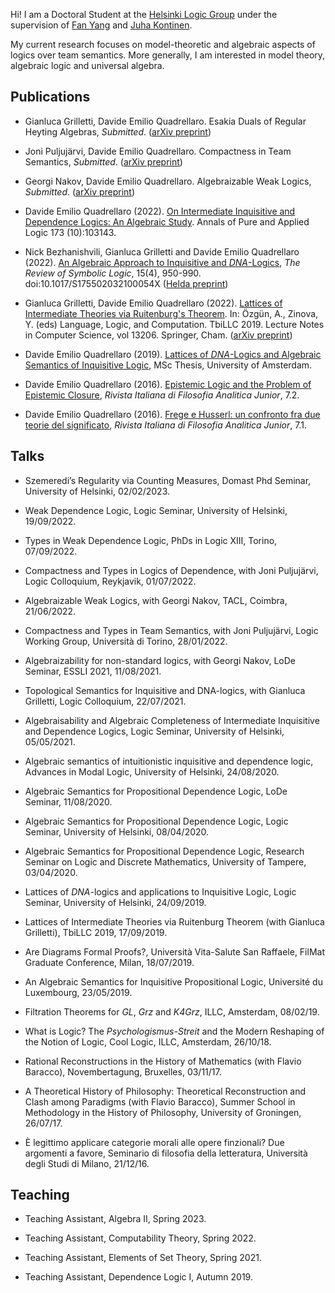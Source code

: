 Hi! I am a Doctoral Student at the [Helsinki Logic Group](https://wiki.helsinki.fi/display/Logic/Home) under the supervision of [Fan Yang](https://sites.google.com/site/fanyanghp/) and [Juha Kontinen](https://www.mv.helsinki.fi/home/jkontine/). 

My current research focuses on model-theoretic and algebraic aspects of logics over team semantics. More generally, I am interested in model theory, algebraic logic and universal algebra.

## Publications

- Gianluca Grilletti, Davide Emilio Quadrellaro. Esakia Duals of Regular Heyting Algebras, _Submitted_. ([arXiv preprint](https://arxiv.org/abs/2303.11246))

- Joni Puljujärvi, Davide Emilio Quadrellaro. Compactness in Team Semantics, _Submitted_. ([arXiv preprint](https://arxiv.org/abs/2212.03677))

- Georgi Nakov, Davide Emilio Quadrellaro. Algebraizable Weak Logics, _Submitted_. ([arXiv preprint](https://arxiv.org/abs/2210.06047))

- Davide Emilio Quadrellaro (2022). [On Intermediate Inquisitive and Dependence Logics: An Algebraic Study](https://www.sciencedirect.com/science/article/pii/S0168007222000586). Annals of Pure and Applied Logic 173 (10):103143.

- Nick Bezhanishvili, Gianluca Grilletti and Davide Emilio Quadrellaro (2022). [An Algebraic Approach to Inquisitive and _DNA_-Logics](https://www.doi.org/10.1017/S175502032100054X), _The Review of Symbolic Logic_, 15(4), 950-990. doi:10.1017/S175502032100054X ([Helda preprint](https://researchportal.helsinki.fi/files/176225977/An_Algebraic_Approach_to_Inquisitive_and_DNA_Logics.pdf))

- Gianluca Grilletti, Davide Emilio Quadrellaro (2022). [Lattices of Intermediate Theories via Ruitenburg's Theorem](https://doi.org/10.1007/978-3-030-98479-3_15). In: Özgün, A., Zinova, Y. (eds) Language, Logic, and Computation. TbiLLC 2019. Lecture Notes in Computer Science, vol 13206. Springer, Cham. ([arXiv preprint](https://arxiv.org/abs/2004.00989))

- Davide Emilio Quadrellaro (2019). [Lattices of _DNA_-Logics and Algebraic Semantics of Inquisitive Logic](https://eprints.illc.uva.nl/1722/1/MoL-2019-25.text.pdf), MSc Thesis, University of Amsterdam.

- Davide Emilio Quadrellaro (2016). [Epistemic Logic and the Problem of Epistemic Closure](https://riviste.unimi.it/index.php/rifanalitica/article/view/11089), _Rivista Italiana di Filosofia Analitica Junior_, 7.2.

- Davide Emilio Quadrellaro (2016). [Frege e Husserl: un confronto fra due teorie del significato](https://riviste.unimi.it/index.php/rifanalitica/article/view/7114), _Rivista Italiana di Filosofia Analitica Junior_, 7.1.


## Talks
- Szemeredi’s Regularity via Counting Measures, Domast Phd Seminar, University of Helsinki, 02/02/2023.

- Weak Dependence Logic, Logic Seminar, University of Helsinki, 19/09/2022.

- Types in Weak Dependence Logic, PhDs in Logic XIII, Torino, 07/09/2022.

- Compactness and Types in Logics of Dependence, with Joni Puljujärvi, Logic Colloquium, Reykjavik, 01/07/2022.

- Algebraizable Weak Logics, with Georgi Nakov, TACL, Coimbra, 21/06/2022.

- Compactness and Types in Team Semantics, with Joni Puljujärvi, Logic Working Group, Università di Torino, 28/01/2022.

- Algebraizability for non-standard logics, with Georgi Nakov, LoDe Seminar, ESSLI 2021, 11/08/2021.

- Topological Semantics for Inquisitive and DNA-logics, with Gianluca Grilletti, Logic Colloquium, 22/07/2021.

- Algebraisability and Algebraic Completeness of Intermediate Inquisitive and Dependence Logics, Logic Seminar, University of Helsinki, 05/05/2021.

- Algebraic semantics of intuitionistic inquisitive and dependence logic, Advances in Modal Logic, University of Helsinki, 24/08/2020.

- Algebraic Semantics for Propositional Dependence Logic, LoDe Seminar, 11/08/2020.

- Algebraic Semantics for Propositional Dependence Logic, Logic Seminar, University of Helsinki, 08/04/2020.

- Algebraic Semantics for Propositional Dependence Logic, Research Seminar on Logic and Discrete Mathematics, University of Tampere, 03/04/2020.

- Lattices of _DNA_-logics and applications to Inquisitive Logic, Logic Seminar, University of Helsinki, 24/09/2019.

- Lattices of Intermediate Theories via Ruitenburg Theorem (with Gianluca Grilletti), TbiLLC 2019, 17/09/2019.


- Are Diagrams Formal Proofs?, Università Vita-Salute San Raffaele, FilMat Graduate Conference, Milan, 18/07/2019.


- An Algebraic Semantics for Inquisitive Propositional Logic, Université du Luxembourg, 23/05/2019.


- Filtration Theorems for _GL_, _Grz_ and _K4Grz_, ILLC, Amsterdam, 08/02/19.

			
- What is Logic? The _Psychologismus-Streit_ and the Modern Reshaping of the Notion of Logic, Cool Logic, ILLC, Amsterdam, 26/10/18.


- Rational Reconstructions in the History of Mathematics (with Flavio Baracco), Novembertagung, Bruxelles, 03/11/17.	


- A Theoretical History of Philosophy: Theoretical Reconstruction and Clash among Paradigms (with Flavio Baracco), Summer School in Methodology in the History of Philosophy, University of Groningen, 26/07/17.

			
- È  legittimo applicare categorie morali alle opere finzionali? Due argomenti a favore, Seminario di filosofia della letteratura, Università degli Studi di Milano, 21/12/16.


## Teaching

- Teaching Assistant, Algebra II, Spring 2023.

- Teaching Assistant, Computability Theory, Spring 2022.

- Teaching Assistant, Elements of Set Theory, Spring 2021.

- Teaching Assistant, Dependence Logic I, Autumn 2019.
